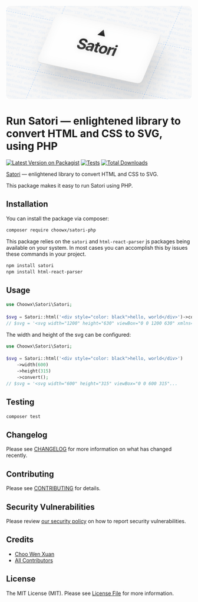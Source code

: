 ![Satori](https://raw.githubusercontent.com/vercel/satori/main/.github/card.png)

# Run Satori — enlightened library to convert HTML and CSS to SVG, using PHP

[![Latest Version on Packagist](https://img.shields.io/packagist/v/choowx/satori-php.svg?style=flat-square)](https://packagist.org/packages/choowx/satori-php)
[![Tests](https://img.shields.io/github/actions/workflow/status/choowx/satori-php/run-tests.yml?branch=main&label=tests&style=flat-square)](https://github.com/choowx/satori-php/actions/workflows/run-tests.yml)
[![Total Downloads](https://img.shields.io/packagist/dt/choowx/satori-php.svg?style=flat-square)](https://packagist.org/packages/choowx/satori-php)

[Satori](https://github.com/vercel/satori) — enlightened library to convert HTML and CSS to SVG.

This package makes it easy to run Satori using PHP.

## Installation

You can install the package via composer:

```bash
composer require choowx/satori-php
```

This package relies on the `satori` and `html-react-parser` js packages being available on your system. In most cases you can accomplish this by issues these commands in your project.

```bash
npm install satori
npm install html-react-parser
```

## Usage

```php
use Choowx\Satori\Satori;

$svg = Satori::html('<div style="color: black">hello, world</div>')->convert();
// $svg = '<svg width="1200" height="630" viewBox="0 0 1200 630" xmlns="http://www.w3.org/2000/svg"><path fill="black"...
```

The width and height of the svg can be configured:

```php
use Choowx\Satori\Satori;

$svg = Satori::html('<div style="color: black">hello, world</div>')
    ->width(600)
    ->height(315)
    ->convert();
// $svg = '<svg width="600" height="315" viewBox="0 0 600 315"...
```

## Testing

```bash
composer test
```

## Changelog

Please see [CHANGELOG](CHANGELOG.md) for more information on what has changed recently.

## Contributing

Please see [CONTRIBUTING](https://github.com/choowx/satori-php/blob/main/CONTRIBUTING.md) for details.

## Security Vulnerabilities

Please review [our security policy](../../security/policy) on how to report security vulnerabilities.

## Credits

- [Choo Wen Xuan](https://github.com/choowx)
- [All Contributors](../../contributors)

## License

The MIT License (MIT). Please see [License File](LICENSE.md) for more information.
